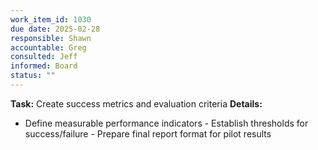 ```yaml
---
work_item_id: 1030
due date: 2025-02-28
responsible: Shawn
accountable: Greg
consulted: Jeff
informed: Board
status: ""
---
```


**Task:** Create success metrics and evaluation criteria
**Details:**
- Define measurable performance indicators - Establish thresholds for success/failure - Prepare final report format for pilot results
